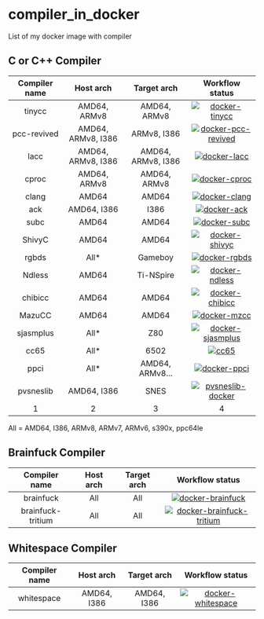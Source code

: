 # compiler_in_docker
List of my docker image with compiler

## C or C++ Compiler

| Compiler name | Host arch  | Target arch | Workflow status  |
|:-------:|:--------:|:--------:|:-----:|
| tinycc | AMD64, ARMv8      | AMD64, ARMv8 | [![docker-tinycc](https://github.com/bensuperpc/docker-tinycc/actions/workflows/main.yml/badge.svg)](https://github.com/bensuperpc/docker-tinycc/actions/workflows/main.yml) |
| pcc-revived | AMD64, ARMv8, I386 | ARMv8, I386 | [![docker-pcc-revived](https://github.com/bensuperpc/docker-pcc-revived/actions/workflows/main.yml/badge.svg)](https://github.com/bensuperpc/docker-pcc-revived/actions/workflows/main.yml) | 
| lacc | AMD64, ARMv8, I386 | AMD64, ARMv8, I386 | [![docker-lacc](https://github.com/bensuperpc/docker-lacc/actions/workflows/main.yml/badge.svg)](https://github.com/bensuperpc/docker-lacc/actions/workflows/main.yml) |
| cproc | AMD64, ARMv8 | AMD64, ARMv8      | [![docker-cproc](https://github.com/bensuperpc/docker-cproc/actions/workflows/main.yml/badge.svg)](https://github.com/bensuperpc/docker-cproc/actions/workflows/main.yml) |
| clang | AMD64 | AMD64 | [![docker-clang](https://github.com/bensuperpc/docker-clang/actions/workflows/main.yml/badge.svg)](https://github.com/bensuperpc/docker-clang/actions/workflows/main.yml) |
| ack | AMD64, I386 | I386 | [![docker-ack](https://github.com/bensuperpc/docker-ack/actions/workflows/main.yml/badge.svg)](https://github.com/bensuperpc/docker-ack/actions/workflows/main.yml) |
| subc | AMD64 | AMD64 | [![docker-subc](https://github.com/bensuperpc/docker-subc/actions/workflows/main.yml/badge.svg)](https://github.com/bensuperpc/docker-subc/actions/workflows/main.yml) |
| ShivyC | AMD64 | AMD64 | [![docker-shivyc](https://github.com/bensuperpc/docker-ShivyC/actions/workflows/main.yml/badge.svg)](https://github.com/bensuperpc/docker-ShivyC/actions/workflows/main.yml)|
| rgbds | All* | Gameboy | [![docker-rgbds](https://github.com/bensuperpc/docker-rgbds/actions/workflows/main.yml/badge.svg)](https://github.com/bensuperpc/docker-rgbds/actions/workflows/main.yml) |
| Ndless | AMD64 | Ti-NSpire | [![docker-ndless](https://github.com/bensuperpc/Docker-Ndless/actions/workflows/main.yml/badge.svg)](https://github.com/bensuperpc/Docker-Ndless/actions/workflows/main.yml) |
| chibicc | AMD64 | AMD64 | [![docker-chibicc](https://github.com/bensuperpc/docker-chibicc/actions/workflows/main.yml/badge.svg)](https://github.com/bensuperpc/docker-chibicc/actions/workflows/main.yml) |
| MazuCC | AMD64 | AMD64 | [![docker-mzcc](https://github.com/bensuperpc/docker-MazuCC/actions/workflows/main.yml/badge.svg)](https://github.com/bensuperpc/docker-MazuCC/actions/workflows/main.yml) |
| sjasmplus | All* | Z80 | [![docker-sjasmplus](https://github.com/bensuperpc/docker-sjasmplus/actions/workflows/main.yml/badge.svg)](https://github.com/bensuperpc/docker-sjasmplus/actions/workflows/main.yml) | 
| cc65 | All* | 6502  | [![cc65](https://github.com/bensuperpc/cc65-docker/actions/workflows/main.yml/badge.svg)](https://github.com/bensuperpc/cc65-docker/actions/workflows/main.yml) | 
| ppci | All* | AMD64, ARMv8... | [![docker-ppci](https://github.com/bensuperpc/docker-ppci/actions/workflows/main.yml/badge.svg)](https://github.com/bensuperpc/docker-ppci/actions/workflows/main.yml)| 
| pvsneslib | AMD64, I386 | SNES | [![pvsneslib-docker](https://github.com/bensuperpc/pvsneslib-docker/actions/workflows/main.yml/badge.svg)](https://github.com/bensuperpc/pvsneslib-docker/actions/workflows/main.yml) |
| 1 | 2 | 3 | 4 |

All = AMD64, I386, ARMv8, ARMv7, ARMv6, s390x, ppc64le

## Brainfuck Compiler

| Compiler name | Host arch  | Target arch | Workflow status  |
|:-------:|:--------:|:--------:|:-----:|
| brainfuck | All | All | [![docker-brainfuck](https://github.com/bensuperpc/docker-brainfuck/actions/workflows/main.yml/badge.svg)](https://github.com/bensuperpc/docker-brainfuck/actions/workflows/main.yml) |
| brainfuck-tritium | All | All | [![docker-brainfuck-tritium](https://github.com/bensuperpc/docker-brainfuck-tritium/actions/workflows/main.yml/badge.svg)](https://github.com/bensuperpc/docker-brainfuck-tritium/actions/workflows/main.yml) |

## Whitespace Compiler

| Compiler name | Host arch  | Target arch | Workflow status  |
|:-------:|:--------:|:--------:|:-----:|
| whitespace | AMD64, I386 | AMD64, I386 | [![docker-whitespace](https://github.com/bensuperpc/docker-whitespace/actions/workflows/main.yml/badge.svg)](https://github.com/bensuperpc/docker-whitespace/actions/workflows/main.yml) |

